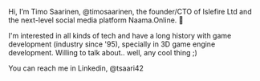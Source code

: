 Hi, I’m Timo Saarinen, @timosaarinen, the founder/CTO of Islefire Ltd and the next-level social media platform Naama.Online. 👋

I'm interested in all kinds of tech and have a long history with game development (industry since '95), specially in 3D game engine development. Willing to talk about.. well, any cool thing ;)

You can reach me in Linkedin, @tsaari42

<!---
timosaarinen/timosaarinen is a ✨ special ✨ repository because its `README.md` (this file) appears on your GitHub profile.
You can click the Preview link to take a look at your changes.
--->
